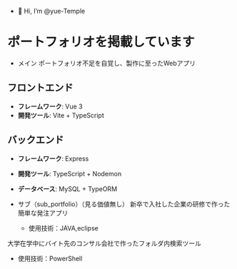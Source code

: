 - 👋 Hi, I’m @yue-Temple

# ポートフォリオを掲載しています

- メイン
ポートフォリオ不足を自覚し、製作に至ったWebアプリ
## フロントエンド
- **フレームワーク**: Vue 3
- **開発ツール**: Vite + TypeScript
## バックエンド
- **フレームワーク**: Express
- **開発ツール**: TypeScript + Nodemon
- **データベース**: MySQL + TypeORM




- サブ（sub_portfolio）（見る価値無し）
新卒で入社した企業の研修で作った簡単な発注アプリ
  - 使用技術：JAVA,eclipse
  
大学在学中にバイト先のコンサル会社で作ったフォルダ内検索ツール
  - 使用技術：PowerShell

<!---
yue-Temple/yue-Temple is a ✨ special ✨ repository because its `README.md` (this file) appears on your GitHub profile.
You can click the Preview link to take a look at your changes.
--->
